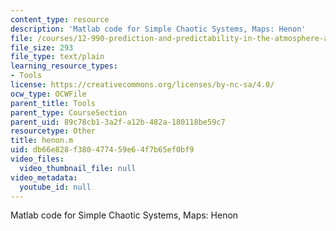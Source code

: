 ```yaml
---
content_type: resource
description: 'Matlab code for Simple Chaotic Systems, Maps: Henon'
file: /courses/12-990-prediction-and-predictability-in-the-atmosphere-and-oceans-spring-2003/db66e828f380477459e64f7b65ef0bf9_henon.m
file_size: 293
file_type: text/plain
learning_resource_types:
- Tools
license: https://creativecommons.org/licenses/by-nc-sa/4.0/
ocw_type: OCWFile
parent_title: Tools
parent_type: CourseSection
parent_uid: 89c78cb1-3a2f-a12b-482a-180118be59c7
resourcetype: Other
title: henon.m
uid: db66e828-f380-4774-59e6-4f7b65ef0bf9
video_files:
  video_thumbnail_file: null
video_metadata:
  youtube_id: null
---
```

Matlab code for Simple Chaotic Systems, Maps: Henon